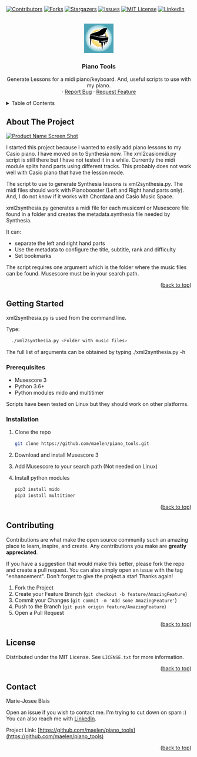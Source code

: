 <!-- PROJECT SHIELDS -->
<!--
*** I'm using markdown "reference style" links for readability.
*** Reference links are enclosed in brackets [ ] instead of parentheses ( ).
*** See the bottom of this document for the declaration of the reference variables
*** for contributors-url, forks-url, etc. This is an optional, concise syntax you may use.
*** https://www.markdownguide.org/basic-syntax/#reference-style-links
-->
[![Contributors][contributors-shield]][contributors-url]
[![Forks][forks-shield]][forks-url]
[![Stargazers][stars-shield]][stars-url]
[![Issues][issues-shield]][issues-url]
[![MIT License][license-shield]][license-url]
[![LinkedIn][linkedin-shield]][linkedin-url]



<!-- PROJECT LOGO -->
<br />
<div align="center">
  <a href="https://github.com/maelen/piano_tools">
    <img src="docs/assets/piano-logo.jpg" alt="Logo" width="80" height="80">
  </a>

<h3 align="center">Piano Tools</h3>

  <p align="center">
    Generate Lessons for a midi piano/keyboard. And, useful scripts to use with my piano. 
    <br />
    ·
    <a href="https://github.com/maelen/piano_tools/issues">Report Bug</a>
    ·
    <a href="https://github.com/maelen/piano_tools/issues">Request Feature</a>
  </p>
</div>



<!-- TABLE OF CONTENTS -->
<details>
  <summary>Table of Contents</summary>
  <ol>
    <li>
      <a href="#about-the-project">About The Project</a>
    </li>
    <li>
      <a href="#getting-started">Getting Started</a>
      <ul>
        <li><a href="#prerequisites">Prerequisites</a></li>
        <li><a href="#installation">Installation</a></li>
      </ul>
    </li>
    <li><a href="#usage">Usage</a></li>
    <li><a href="#contributing">Contributing</a></li>
    <li><a href="#license">License</a></li>
    <li><a href="#contact">Contact</a></li>
  </ol>
</details>



<!-- ABOUT THE PROJECT -->
## About The Project

[![Product Name Screen Shot][product-screenshot]](https://example.com)

I started this project because I wanted to easily add piano lessons to my Casio piano. I have moved on to Synthesia now.
The xml2casiomidi.py script is still there but I have not tested it in a while. Currently the midi module splits hand parts using different tracks.
This probably does not work well with Casio piano that have the lesson mode.

The script to use to generate Synthesia lessons is xml2synthesia.py. The midi files should work with Pianobooster (Left and Right hand parts only).
And, I do not know if it works with Chordana and Casio Music Space.

xml2synthesia.py generates a midi file for each musicxml or Musescore file found in a folder and creates the metadata.synthesia file needed by Synthesia.

It can:
- separate the left and right hand parts
- Use the metadata to configure the title, subtitle, rank and difficulty
- Set bookmarks

The script requires one argument which is the folder where the music files can be found. Musescore must be in your search path.

<p align="right">(<a href="#readme-top">back to top</a>)</p>


<!-- GETTING STARTED -->
## Getting Started

xml2synthesia.py is used from the command line.

Type: 
```sh
  ./xml2synthesia.py <Folder with music files>
```
The full list of arguments can be obtained by typing ./xml2synthesia.py -h


### Prerequisites

- Musescore 3
- Python 3.6+
- Python modules mido and multitimer

Scripts have been tested on Linux but they should work on other platforms.


### Installation

1. Clone the repo
   ```sh
   git clone https://github.com/maelen/piano_tools.git
   ```
2. Download and install Musescore 3

3. Add Musescore to your search path (Not needed on Linux)

4. Install python modules 
   ```sh
   pip3 install mido
   pip3 install multitimer
   ```

<p align="right">(<a href="#readme-top">back to top</a>)</p>


<!-- CONTRIBUTING -->
## Contributing

Contributions are what make the open source community such an amazing place to learn, inspire, and create. Any contributions you make are **greatly appreciated**.

If you have a suggestion that would make this better, please fork the repo and create a pull request. You can also simply open an issue with the tag "enhancement".
Don't forget to give the project a star! Thanks again!

1. Fork the Project
2. Create your Feature Branch (`git checkout -b feature/AmazingFeature`)
3. Commit your Changes (`git commit -m 'Add some AmazingFeature'`)
4. Push to the Branch (`git push origin feature/AmazingFeature`)
5. Open a Pull Request

<p align="right">(<a href="#readme-top">back to top</a>)</p>


<!-- LICENSE -->
## License

Distributed under the MIT License. See `LICENSE.txt` for more information.

<p align="right">(<a href="#readme-top">back to top</a>)</p>


<!-- CONTACT -->
## Contact

Marie-Josee Blais

Open an issue if you wish to contact me. I'm trying to cut down on spam :) You can also reach me with [Linkedin][linkedin-url].

Project Link: [https://github.com/maelen/piano_tools](https://github.com/maelen/piano_tools)

<p align="right">(<a href="#readme-top">back to top</a>)</p>


<!-- MARKDOWN LINKS & IMAGES -->
<!-- https://www.markdownguide.org/basic-syntax/#reference-style-links -->
[contributors-shield]: https://img.shields.io/github/contributors/maelen/piano_tools.svg?style=for-the-badge
[contributors-url]: https://github.com/maelen/piano_tools/graphs/contributors
[forks-shield]: https://img.shields.io/github/forks/maelen/piano_tools.svg?style=for-the-badge
[forks-url]: https://github.com/maelen/piano_tools/network/members
[stars-shield]: https://img.shields.io/github/stars/maelen/piano_tools.svg?style=for-the-badge
[stars-url]: https://github.com/maelen/piano_tools/stargazers
[issues-shield]: https://img.shields.io/github/issues/maelen/piano_tools.svg?style=for-the-badge
[issues-url]: https://github.com/maelen/piano_tools/issues
[license-shield]: https://img.shields.io/github/license/maelen/piano_tools.svg?style=for-the-badge
[license-url]: https://github.com/maelen/piano_tools/blob/master/LICENSE.txt
[linkedin-shield]: https://img.shields.io/badge/-LinkedIn-black.svg?style=for-the-badge&logo=linkedin&colorB=555
[linkedin-url]: https://linkedin.com/in/marie-josee-blais-8000731
[product-screenshot]: images/screenshot.png
